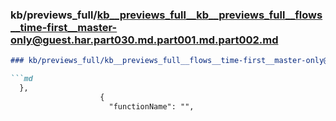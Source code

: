 ### kb/previews_full/kb__previews_full__kb__previews_full__flows__time-first__master-only@guest.har.part030.md.part001.md.part002.md

```md
### kb/previews_full/kb__previews_full__flows__time-first__master-only@guest.har.part030.md.part001.md (part 002)

```md
  },
                    {
                      "functionName": "",
                      
```

```

```
